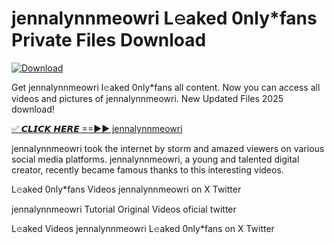 # jennalynnmeowri L𝚎aked 0nly*fans Private Files Download

[![Download](https://i.imgur.com/PoXn3jX.png)](https://mediafirer.com/jennalynnmeowri)

Get jennalynnmeowri l𝚎aked 0nly*fans all content. Now you can access all videos and pictures of jennalynnmeowri. New Updated Files 2025 download!

[✅ 𝘾𝙇𝙄𝘾𝙆 𝙃𝙀𝙍𝙀 ==►► jennalynnmeowri](https://mediafirer.com/jennalynnmeowri)

jennalynnmeowri took the internet by storm and amazed viewers on various social media platforms. jennalynnmeowri, a young and talented digital creator, recently became famous thanks to this interesting videos.

L𝚎aked 0nly*fans Videos jennalynnmeowri on X Twitter

jennalynnmeowri Tutorial Original Videos oficial twitter

L𝚎aked Videos jennalynnmeowri L𝚎aked 0nly*fans on X Twitter